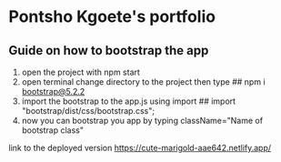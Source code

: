 # Pontsho Kgoete's portfolio

## Guide on how to bootstrap the app

1. open the project with npm start
2. open terminal change directory to the project then type ## npm i bootstrap@5.2.2
3. import the bootstrap to the app.js using import ## import "bootstrap/dist/css/bootstrap.css";
4. now you can bootstrap you app by typing className="Name of bootstrap class"


link to the deployed version https://cute-marigold-aae642.netlify.app/
